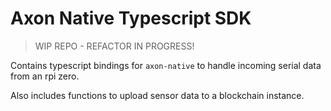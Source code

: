 # Axon Native Typescript SDK

> WIP REPO - REFACTOR IN PROGRESS!

Contains typescript bindings for `axon-native` to handle incoming serial data from an rpi zero.

 Also includes functions to upload sensor data to a blockchain instance. 